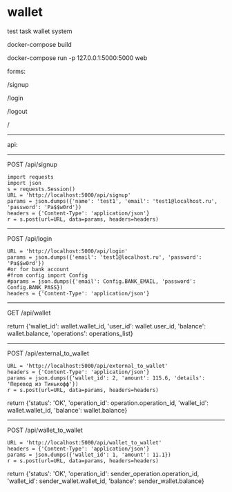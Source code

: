 # wallet
test task wallet system


docker-compose build

docker-compose run -p 127.0.0.1:5000:5000 web


forms:

/signup

/login

/logout

/

--------------------

api:

-----------------

POST /api/signup

    import requests
    import json
    s = requests.Session()
    URL = 'http://localhost:5000/api/signup'
    params = json.dumps({'name': 'test1', 'email': 'test1@localhost.ru', 'password': 'Pa$$w0rd'})
    headers = {'Content-Type': 'application/json'}
    r = s.post(url=URL, data=params, headers=headers)

----------------

POST /api/login

    URL = 'http://localhost:5000/api/login'
    params = json.dumps({'email': 'test1@localhost.ru', 'password': 'Pa$$w0rd'})
    #or for bank account
    #from config import Config
    #params = json.dumps({'email': Config.BANK_EMAIL, 'password': Config.BANK_PASS})
    headers = {'Content-Type': 'application/json'}

------------------

GET /api/wallet

return {'wallet_id': wallet.wallet_id, 'user_id': wallet.user_id, 'balance': wallet.balance, 'operations': operations_list}

--------------------

POST /api/external_to_wallet

    URL = 'http://localhost:5000/api/external_to_wallet'
    headers = {'Content-Type': 'application/json'}
    params = json.dumps({'wallet_id': 2, 'amount': 115.6, 'details': 'Перевод из Тинькофф'})
    r = s.post(url=URL, data=params, headers=headers)
    
return {'status': 'OK', 'operation_id': operation.operation_id, 'wallet_id': wallet.wallet_id, 'balance': wallet.balance}

---------------------

POST /api/wallet_to_wallet

    URL = 'http://localhost:5000/api/wallet_to_wallet'
    headers = {'Content-Type': 'application/json'}
    params = json.dumps({'wallet_id': 1, 'amount': 11.1})
    r = s.post(url=URL, data=params, headers=headers)

return {'status': 'OK', 'operation_id': sender_operation.operation_id, 'wallet_id': sender_wallet.wallet_id, 'balance': sender_wallet.balance}
